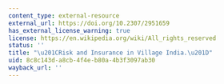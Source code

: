 ```yaml
---
content_type: external-resource
external_url: https://doi.org/10.2307/2951659
has_external_license_warning: true
license: https://en.wikipedia.org/wiki/All_rights_reserved
status: ''
title: "\u201CRisk and Insurance in Village India.\u201D"
uid: 8c8c143d-a8cb-4f4e-b80a-4b3f3097ab30
wayback_url: ''
---
```

